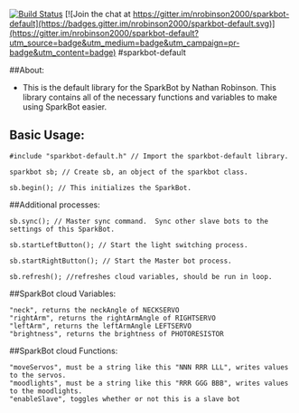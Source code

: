 [![Build Status](https://travis-ci.org/nrobinson2000/sparkbot-default.svg?branch=master)](https://travis-ci.org/nrobinson2000/sparkbot-default)
[![Join the chat at https://gitter.im/nrobinson2000/sparkbot-default](https://badges.gitter.im/nrobinson2000/sparkbot-default.svg)](https://gitter.im/nrobinson2000/sparkbot-default?utm_source=badge&utm_medium=badge&utm_campaign=pr-badge&utm_content=badge)
#sparkbot-default

##About:
* This is the default library for the SparkBot by Nathan Robinson.  This library contains all of the necessary functions and variables to make using SparkBot easier.

## Basic Usage:
    #include "sparkbot-default.h" // Import the sparkbot-default library.

    sparkbot sb; // Create sb, an object of the sparkbot class.

    sb.begin(); // This initializes the SparkBot.

##Additional processes:  

    sb.sync(); // Master sync command.  Sync other slave bots to the settings of this SparkBot.

    sb.startLeftButton(); // Start the light switching process.

    sb.startRightButton(); // Start the Master bot process.

    sb.refresh(); //refreshes cloud variables, should be run in loop.

##SparkBot cloud Variables:

    "neck", returns the neckAngle of NECKSERVO
    "rightArm", returns the rightArmAngle of RIGHTSERVO
    "leftArm", returns the leftArmAngle LEFTSERVO
    "brightness", returns the brightness of PHOTORESISTOR

##SparkBot cloud Functions:

    "moveServos", must be a string like this "NNN RRR LLL", writes values to the servos.
    "moodlights", must be a string like this "RRR GGG BBB", writes values to the moodlights.
    "enableSlave", toggles whether or not this is a slave bot
